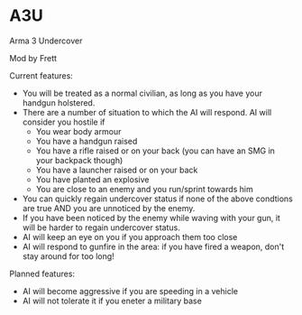 # A3U
Arma 3 Undercover

Mod by Frett

Current features:

- You will be treated as a normal civilian, as long as you have your handgun holstered.
- There are a number of situation to which the AI will respond. AI will consider you hostile if
	- You wear body armour
	- You have a handgun raised 
	- You have a rifle raised or on your back (you can have an SMG in your backpack though)
	- You have a launcher raised or on your back
	- You have planted an explosive
	- You are close to an enemy and you run/sprint towards him
- You can quickly regain undercover status if none of the above condtions are true AND you are unnoticed by the enemy.
- If you have been noticed by the enemy while waving with your gun, it will be harder to regain undercover status.
- AI will keep an eye on you if you approach them too close
- AI will respond to gunfire in the area: if you have fired a weapon, don't stay around for too long!

Planned features:

- AI will become aggressive if you are speeding in a vehicle
- AI will not tolerate it if you eneter a military base
